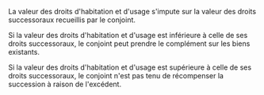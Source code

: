 La valeur des droits d'habitation et d'usage s'impute sur la valeur des droits successoraux recueillis par le conjoint.

Si la valeur des droits d'habitation et d'usage est inférieure à celle de ses droits successoraux, le conjoint peut prendre le complément sur les biens existants.

Si la valeur des droits d'habitation et d'usage est supérieure à celle de ses droits successoraux, le conjoint n'est pas tenu de récompenser la succession à raison de l'excédent.
